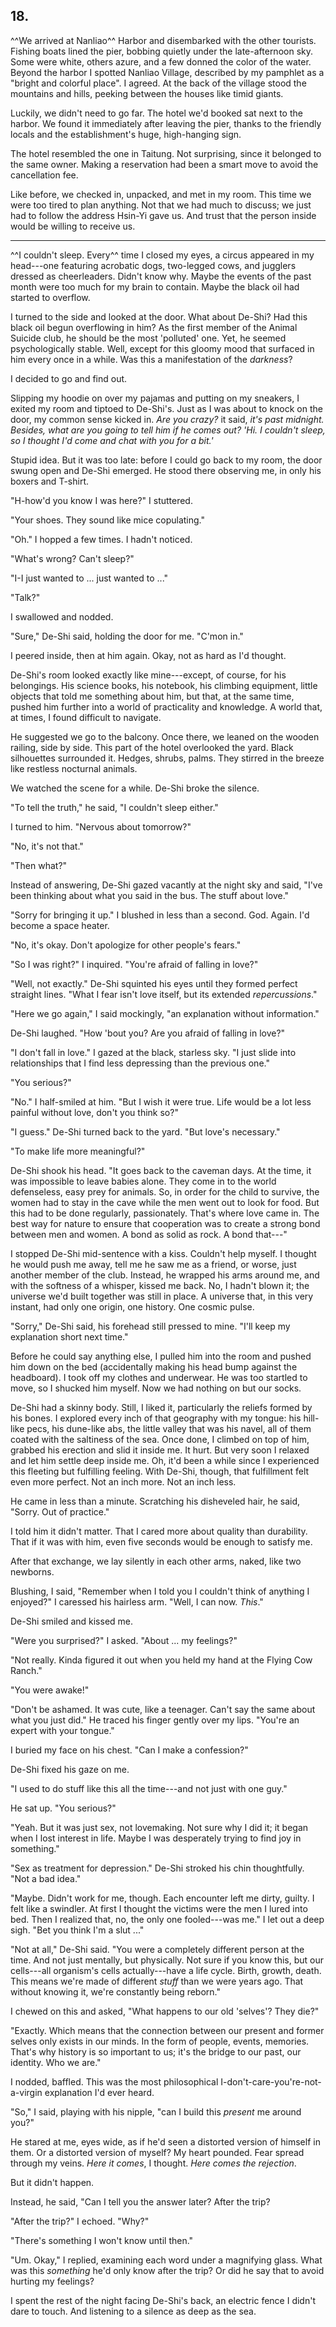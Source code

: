 ## 18.

^^We arrived at Nanliao^^ Harbor and disembarked with
the other tourists. Fishing boats lined the pier,
bobbing quietly under the late-afternoon sky. Some were
white, others azure, and a few donned the color of the
water. Beyond the harbor I spotted Nanliao Village,
described by my pamphlet as a "bright and colorful
place". I agreed. At the back of the village stood the
mountains and hills, peeking between the houses like
timid giants.

Luckily, we didn't need to go far. The hotel we'd booked
sat next to the harbor. We found it immediately after
leaving the pier, thanks to the friendly locals and the
establishment's huge, high-hanging sign.

The hotel resembled the one in Taitung. Not surprising,
since it belonged to the same owner. Making a
reservation had been a smart move to avoid the
cancellation fee.

Like before, we checked in, unpacked, and met in my
room. This time we were too tired to plan anything. Not
that we had much to discuss; we just had to follow the
address Hsin-Yi gave us. And trust that the person
inside would be willing to receive us.

* * *

^^I couldn't sleep. Every^^ time I closed my eyes, a
circus appeared in my head---one featuring acrobatic
dogs, two-legged cows, and jugglers dressed as
cheerleaders. Didn't know why. Maybe the events of the
past month were too much for my brain to contain. Maybe
the black oil had started to overflow.

I turned to the side and looked at the door. What about
De-Shi? Had this black oil begun overflowing in him? As
the first member of the Animal Suicide club, he should
be the most 'polluted' one. Yet, he seemed
psychologically stable. Well, except for this gloomy
mood that surfaced in him every once in a while. Was
this a manifestation of the *darkness*?

I decided to go and find out.

Slipping my hoodie on over my pajamas and putting on my
sneakers, I exited my room and tiptoed to De-Shi's. Just
as I was about to knock on the door, my common sense
kicked in. *Are you crazy?* it said, *it's past
midnight. Besides, what are you going to tell him if he
comes out? 'Hi. I couldn't sleep, so I thought I'd come
and chat with you for a bit.'*

Stupid idea. But it was too late: before I could go back
to my room, the door swung open and De-Shi emerged. He
stood there observing me, in only his boxers and
T-shirt.

"H-how'd you know I was here?" I stuttered.

"Your shoes. They sound like mice copulating."

"Oh." I hopped a few times. I hadn't noticed. 

"What's wrong? Can't sleep?"

"I-I just wanted to ... just wanted to ..."

"Talk?"

I swallowed and nodded.

"Sure," De-Shi said, holding the door for me. "C'mon
in."

I peered inside, then at him again. Okay, not as hard as
I'd thought.

De-Shi's room looked exactly like mine---except, of
course, for his belongings. His science books, his
notebook, his climbing equipment, little objects that
told me something about him, but that, at the same time,
pushed him further into a world of practicality and
knowledge. A world that, at times, I found difficult to
navigate.

He suggested we go to the balcony. Once there, we leaned
on the wooden railing, side by side. This part of the
hotel overlooked the yard. Black silhouettes surrounded
it. Hedges, shrubs, palms. They stirred in the breeze
like restless nocturnal animals.

We watched the scene for a while. De-Shi broke the
silence.

"To tell the truth," he said, "I couldn't sleep either."

I turned to him. "Nervous about tomorrow?"

"No, it's not that."

"Then what?"

Instead of answering, De-Shi gazed vacantly at the night
sky and said, "I've been thinking about what you said in
the bus. The stuff about love."

"Sorry for bringing it up." I blushed in less than a
second. God. Again. I'd become a space heater.

"No, it's okay. Don't apologize for other people's
fears."

"So I was right?" I inquired. "You're afraid of falling
in love?"

"Well, not exactly." De-Shi squinted his eyes until they
formed perfect straight lines. "What I fear isn't love
itself, but its extended *repercussions*."

"Here we go again," I said mockingly, "an explanation
without information."

De-Shi laughed. "How 'bout you? Are you afraid of
falling in love?"

"I don't fall in love." I gazed at the black, starless
sky. "I just slide into relationships that I find less
depressing than the previous one."

"You serious?"

"No." I half-smiled at him. "But I wish it were true.
Life would be a lot less painful without love, don't you
think so?"

"I guess." De-Shi turned back to the yard. "But love's
necessary."

"To make life more meaningful?"

De-Shi shook his head. "It goes back to the caveman
days. At the time, it was impossible to leave babies
alone. They come in to the world defenseless, easy prey
for animals. So, in order for the child to survive, the
women had to stay in the cave while the men went out to
look for food. But this had to be done regularly,
passionately. That's where love came in. The best way
for nature to ensure that cooperation was to create a
strong bond between men and women. A bond as solid as
rock. A bond that---"

I stopped De-Shi mid-sentence with a kiss. Couldn't help
myself. I thought he would push me away, tell me he saw
me as a friend, or worse, just another member of the
club. Instead, he wrapped his arms around me, and with
the softness of a whisper, kissed me back. No, I hadn't
blown it; the universe we'd built together was still in
place. A universe that, in this very instant, had only
one origin, one history. One cosmic pulse.

"Sorry," De-Shi said, his forehead still pressed to
mine. "I'll keep my explanation short next time."

Before he could say anything else, I pulled him into the
room and pushed him down on the bed (accidentally making
his head bump against the headboard). I took off my
clothes and underwear. He was too startled to move, so I
shucked him myself. Now we had nothing on but our socks.

De-Shi had a skinny body. Still, I liked it,
particularly the reliefs formed by his bones. I explored
every inch of that geography with my tongue: his
hill-like pecs, his dune-like abs, the little valley
that was his navel, all of them coated with the
saltiness of the sea. Once done, I climbed on top of
him, grabbed his erection and slid it inside me. It
hurt. But very soon I relaxed and let him settle deep
inside me. Oh, it'd been a while since I experienced
this fleeting but fulfilling feeling. With De-Shi,
though, that fulfillment felt even more perfect. Not an
inch more. Not an inch less.

He came in less than a minute. Scratching his disheveled
hair, he said, "Sorry. Out of practice." 

I told him it didn't matter. That I cared more about
quality than durability. That if it was with him, even
five seconds would be enough to satisfy me.

After that exchange, we lay silently in each other arms,
naked, like two newborns.

Blushing, I said, "Remember when I told you I couldn't
think of anything I enjoyed?" I caressed his hairless
arm. "Well, I can now. *This*."

De-Shi smiled and kissed me.

"Were you surprised?" I asked. "About ... my feelings?"

"Not really. Kinda figured it out when you held my hand
at the Flying Cow Ranch."

"You were awake!"

"Don't be ashamed. It was cute, like a teenager. Can't
say the same about what you just did." He traced his
finger gently over my lips. "You're an expert with your
tongue."

I buried my face on his chest. "Can I make a
confession?"

De-Shi fixed his gaze on me.

"I used to do stuff like this all the time---and not
just with one guy."

He sat up. "You serious?"

"Yeah. But it was just sex, not lovemaking. Not sure why
I did it; it began when I lost interest in life. Maybe I
was desperately trying to find joy in something."

"Sex as treatment for depression." De-Shi stroked his
chin thoughtfully. "Not a bad idea."

"Maybe. Didn't work for me, though. Each encounter left
me dirty, guilty. I felt like a swindler. At first I
thought the victims were the men I lured into bed. Then
I realized that, no, the only one fooled---was me." I
let out a deep sigh. "Bet you think I'm a slut ..."

"Not at all," De-Shi said. "You were a completely
different person at the time. And not just mentally, but
physically. Not sure if you know this, but our
cells---all organism's cells actually---have a life
cycle. Birth, growth, death. This means we're made of
different *stuff* than we were years ago. That without
knowing it, we're constantly being reborn."

I chewed on this and asked, "What happens to our old
'selves'? They die?"

"Exactly. Which means that the connection between our
present and former selves only exists in our minds. In
the form of people, events, memories. That's why history
is so important to us; it's the bridge to our past, our
identity. Who we are."

I nodded, baffled. This was the most philosophical
I-don't-care-you're-not-a-virgin explanation I'd ever
heard.

"So," I said, playing with his nipple, "can I build this
*present* me around you?"

He stared at me, eyes wide, as if he'd seen a distorted
version of himself in them. Or a distorted version of
myself? My heart pounded. Fear spread through my veins.
*Here it comes*, I thought. *Here comes the rejection*.

But it didn't happen.

Instead, he said, "Can I tell you the answer later?
After the trip?

"After the trip?" I echoed. "Why?"

"There's something I won't know until then."

"Um. Okay," I replied, examining each word under a
magnifying glass. What was this *something* he'd only
know after the trip? Or did he say that to avoid hurting
my feelings?

I spent the rest of the night facing De-Shi's back, an
electric fence I didn't dare to touch. And listening to
a silence as deep as the sea.
